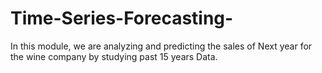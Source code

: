 # Time-Series-Forecasting-
In this module, we are analyzing and predicting the sales of Next year for the wine company by studying past 15 years Data.
